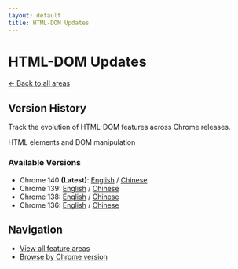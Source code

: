 ```yaml
---
layout: default
title: HTML-DOM Updates
---
```


# HTML-DOM Updates

[← Back to all areas](../index.html)

## Version History

Track the evolution of HTML-DOM features across Chrome releases.

HTML elements and DOM manipulation

### Available Versions

- Chrome 140 **(Latest)**: [English](./chrome-140-en.html) / [Chinese](./chrome-140-zh.html)
- Chrome 139: [English](./chrome-139-en.html) / [Chinese](./chrome-139-zh.html)
- Chrome 138: [English](./chrome-138-en.html) / [Chinese](./chrome-138-zh.html)
- Chrome 136: [English](./chrome-136-en.html) / [Chinese](./chrome-136-zh.html)

## Navigation

- [View all feature areas](../index.html)
- [Browse by Chrome version](../../versions/index.html)
